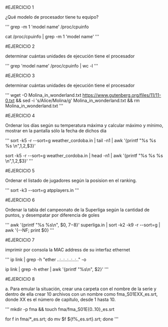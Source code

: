 #EJERCICIO 1

¿Qué modelo de procesador tiene tu equipo?

'''
grep -m 1 'model name' /proc/cpuinfo

cat /proc/cpuinfo | grep -m 1 'model name'
'''

#EJERCICIO 2

determinar cuántas unidades de ejecución tiene el procesador

'''
grep 'model name' /proc/cpuinfo | wc -l
'''

#EJERCICIO 3

determinar cuántas unidades de ejecución tiene el procesador

'''
wget -O Molina_in_wonderland.txt https://www.gutenberg.org/files/11/11-0.txt && sed -i 's/Alice/Molina/g' Molina_in_wonderland.txt && rm Molina_in_wonderland.txt
'''

#EJERCICIO 4

Ordenar los días según su temperatura máxima y calcular máximo y mínimo, mostrar en la pantalla sólo la fecha de dichos día

'''
sort -k5 -r --sort=g weather_cordoba.in | tail -n1 | awk '{printf "%s %s %s \n",$1,$2,$3}'

sort -k5 -r --sort=g weather_cordoba.in | head -n1 | awk '{printf "%s %s %s \n",$1,$2,$3}'
'''

#EJERCICIO 5

Ordenar el listado de jugadores según la posision en el ranking.

'''
sort -k3 --sort=g atpplayers.in
'''

#EJERCICIO 6

Ordenar
la tabla del campeonato de la Superliga según la cantidad de puntos, y desempatar por diferencia de goles

'''
awk '{printf "%s %s\n", $0, $7-$8}' superliga.in | sort -k2 -k9 -r --sort=g | awk '{--NF; print $0}
'''

#EJERCICIO 7

imprimir por consola la MAC address de su interfaz ethernet

'''
ip link | grep -h "ether ..:..:..:..:..:.." -o

ip link | grep -h ether | awk '{printf "%s\n", $2}'
'''

#EJERCICIO 8

a. Para emular la situación, crear una carpeta con el nombre de
la serie y dentro de ella crear 10 archivos con un nombre como
fma_S01EXX_es.srt, donde XX es el número de capítulo, desde 1
hasta 10.

'''
mkdir -p fma && touch fma/fma_S01E{0..10}_es.srt

for f in fma/*_es.srt; do mv $f ${f%_es.srt}.srt; done
'''
